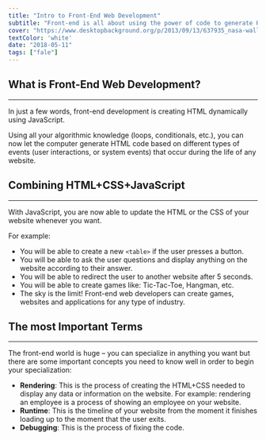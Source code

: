 ```yaml
---
title: "Intro to Front-End Web Development"
subtitle: "Front-end is all about using the power of code to generate HTML and CSS dynamically. Let the computer code while you sleep."
cover: "https://www.desktopbackground.org/p/2013/09/13/637935_nasa-wallpapers_1600x1200_h.jpg"
textColor: 'white'
date: "2018-05-11"
tags: ["fale"]
---
```


## What is Front-End Web Development?
***

In just a few words, front-end development is creating HTML dynamically using JavaScript.

Using all your algorithmic knowledge (loops, conditionals, etc.), you can now let the computer generate HTML code based on different types of events (user interactions, or system events) that occur during the life of any website.

## Combining HTML+CSS+JavaScript
***

With JavaScript, you are now able to update the HTML or the CSS of your website whenever you want.

For example:

+ You will be able to create a new `<table>` if the user presses a button.
+ You will be able to ask the user questions and display anything on the website according to their answer.
+ You will be able to redirect the user to another website after 5 seconds.
+ You will be able to create games like: Tic-Tac-Toe, Hangman, etc.
+ The sky is the limit!  Front-end web developers can create games, websites and applications for any type of industry.

## The most Important Terms
***

The front-end world is huge – you can specialize in anything you want but there are some important concepts you need to know well in order to begin your specialization:

+ **Rendering**: This is the process of creating the HTML+CSS needed to display any data or information on the website.  For example: rendering an employee is a process of showing an employee on your website.
+ **Runtime**: This is the timeline of your website from the moment it finishes loading up to the moment that the user exits.
+ **Debugging**: This is the process of fixing the code.
  
  




